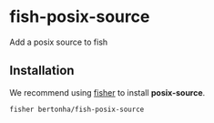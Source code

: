 # fish-posix-source
Add a posix source to fish

## Installation

We recommend using [fisher](https://github.com/jorgebucaran/fisher) to install **posix-source**.

```
fisher bertonha/fish-posix-source
```
